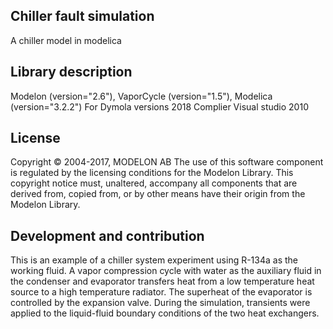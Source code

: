 ## Chiller fault simulation
A chiller model in modelica
## Library description
Modelon (version="2.6"), VaporCycle (version="1.5"), Modelica (version="3.2.2")
For Dymola versions 2018
Complier Visual studio 2010
## License
Copyright © 2004-2017, MODELON AB The use of this software component is regulated by the licensing conditions for the Modelon Library. This copyright notice must, unaltered, accompany all components that are derived from, copied from, or by other means have their origin from the Modelon Library. 
## Development and contribution
This is an example of a chiller system experiment using R-134a as the working fluid. A vapor compression cycle with water as the auxiliary fluid in the condenser and evaporator transfers heat from a low temperature heat source to a high temperature radiator. The superheat of the evaporator is controlled by the expansion valve. During the simulation, transients were applied to the liquid-fluid boundary conditions of the two heat exchangers.

